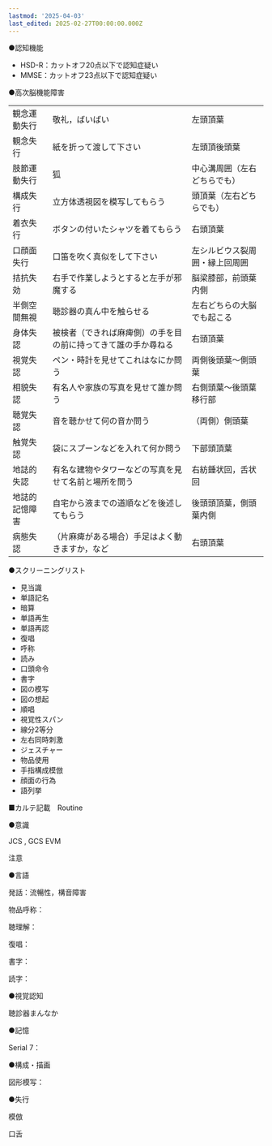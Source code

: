 ```yaml
---
lastmod: '2025-04-03'
last_edited: 2025-02-27T00:00:00.000Z
---
```


●認知機能

- HSD-R：カットオフ20点以下で認知症疑い
- MMSE：カットオフ23点以下で認知症疑い

●高次脳機能障害

|   |   |   |
|---|---|---|
|観念運動失行|敬礼，ばいばい|左頭頂葉|
|観念失行|紙を折って渡して下さい|左頭頂後頭葉|
|肢節運動失行|狐|中心溝周囲（左右どちらでも）|
|構成失行|立方体透視図を模写してもらう|頭頂葉（左右どちらでも）|
|着衣失行|ボタンの付いたシャツを着てもらう|右頭頂葉|
|口顔面失行|口笛を吹く真似をして下さい|左シルビウス裂周囲・縁上回周囲|
|拮抗失効|右手で作業しようとすると左手が邪魔する|脳梁膝部，前頭葉内側|
|半側空間無視|聴診器の真ん中を触らせる|左右どちらの大脳でも起こる|
|身体失認|被検者（できれば麻痺側）の手を目の前に持ってきて誰の手か尋ねる|右頭頂葉|
|視覚失認|ペン・時計を見せてこれはなにか問う|両側後頭葉～側頭葉|
|相貌失認|有名人や家族の写真を見せて誰か問う|右側頭葉～後頭葉移行部|
|聴覚失認|音を聴かせて何の音か問う|（両側）側頭葉|
|触覚失認|袋にスプーンなどを入れて何か問う|下部頭頂葉|
|地誌的失認|有名な建物やタワーなどの写真を見せて名前と場所を問う|右紡錘状回，舌状回|
|地誌的記憶障害|自宅から液までの道順などを後述してもらう|後頭頭頂葉，側頭葉内側|
|病態失認|（片麻痺がある場合）手足はよく動きますか，など|右頭頂葉|

●スクリーニングリスト

- 見当識
- 単語記名
- 暗算
- 単語再生
- 単語再認
- 復唱
- 呼称
- 読み
- 口頭命令
- 書字
- 図の模写
- 図の想起
- 順唱
- 視覚性スパン
- 線分2等分
- 左右同時刺激
- ジェスチャー
- 物品使用
- 手指構成模倣
- 顔面の行為
- 語列挙

■カルテ記載　Routine

●意識

JCS , GCS EVM

注意

●言語

発話：流暢性，構音障害

物品呼称：

聴理解：

復唱：

書字：

読字：

●視覚認知

聴診器まんなか

●記憶

Serial 7：

●構成・描画

図形模写：

●失行

模倣

口舌
